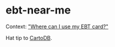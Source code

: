 ebt-near-me
===========

Context: ["Where can I use my EBT card?"](https://github.com/codeforamerica/health-project-ideas/issues/33)

Hat tip to [CartoDB](http://docs.cartodb.com/tutorials/query_by_distance.html).
